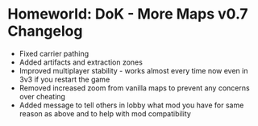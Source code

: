 # Homeworld: DoK - More Maps v0.7 Changelog
- Fixed carrier pathing
- Added artifacts and extraction zones
- Improved multiplayer stability - works almost every time now even in 3v3 if you restart the game
- Removed increased zoom from vanilla maps to prevent any concerns over cheating
- Added message to tell others in lobby what mod you have for same reason as above and to help with mod compatibility
